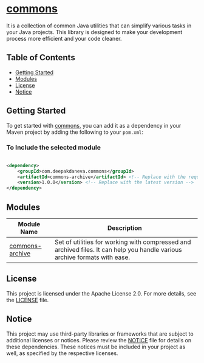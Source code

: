 # [commons](https://github.com/deepakdaneva/commons)

It is a collection of common Java utilities that can simplify various tasks in your Java projects. This library is
designed to make your development process more efficient and your code cleaner.

## Table of Contents

- [Getting Started](#getting-started)
- [Modules](#modules)
- [License](#license)
- [Notice](#notice)

## Getting Started

To get started with [commons](https://github.com/deepakdaneva/commons), you can add it as a dependency in your Maven
project by adding the following to your `pom.xml`:

### To Include the selected module

```xml

<dependency>
    <groupId>com.deepakdaneva.commons</groupId>
    <artifactId>commons-archive</artifactId> <!-- Replace with the required module -->
    <version>1.0.0</version> <!-- Replace with the latest version -->
</dependency>
```

## Modules

| Module Name                                                                          | Description                                                                                                                |
|--------------------------------------------------------------------------------------|----------------------------------------------------------------------------------------------------------------------------|
| [commons-archive](https://github.com/deepakdaneva/commons/tree/main/commons-archive) | Set of utilities for working with compressed and archived files. It can help you handle various archive formats with ease. |

## License

This project is licensed under the Apache License 2.0. For more details, see the [LICENSE](LICENSE) file.

## Notice

This project may use third-party libraries or frameworks that are subject to additional licenses or notices. Please
review the [NOTICE](NOTICE) file for details on these dependencies. These notices must be included in your project as
well, as specified by the respective licenses.